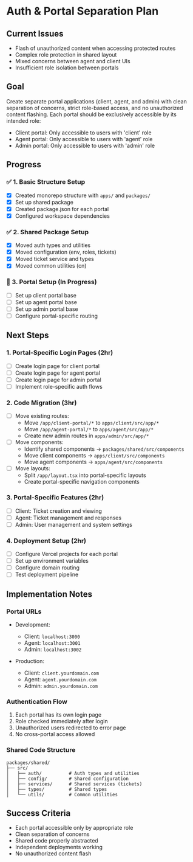 # Auth & Portal Separation Plan

## Current Issues
- Flash of unauthorized content when accessing protected routes
- Complex role protection in shared layout
- Mixed concerns between agent and client UIs
- Insufficient role isolation between portals

## Goal
Create separate portal applications (client, agent, and admin) with clean separation of concerns, strict role-based access, and no unauthorized content flashing. Each portal should be exclusively accessible by its intended role:
- Client portal: Only accessible to users with 'client' role
- Agent portal: Only accessible to users with 'agent' role
- Admin portal: Only accessible to users with 'admin' role

## Progress

### ✅ 1. Basic Structure Setup
- [x] Created monorepo structure with `apps/` and `packages/`
- [x] Set up shared package
- [x] Created package.json for each portal
- [x] Configured workspace dependencies

### ✅ 2. Shared Package Setup
- [x] Moved auth types and utilities
- [x] Moved configuration (env, roles, tickets)
- [x] Moved ticket service and types
- [x] Moved common utilities (cn)

### 🚧 3. Portal Setup (In Progress)
- [ ] Set up client portal base
- [ ] Set up agent portal base
- [ ] Set up admin portal base
- [ ] Configure portal-specific routing

## Next Steps

### 1. Portal-Specific Login Pages (2hr)
- [ ] Create login page for client portal
- [ ] Create login page for agent portal
- [ ] Create login page for admin portal
- [ ] Implement role-specific auth flows

### 2. Code Migration (3hr)
- [ ] Move existing routes:
  - Move `/app/client-portal/*` to `apps/client/src/app/*`
  - Move `/app/agent-portal/*` to `apps/agent/src/app/*`
  - Create new admin routes in `apps/admin/src/app/*`
- [ ] Move components:
  - Identify shared components → `packages/shared/src/components`
  - Move client components → `apps/client/src/components`
  - Move agent components → `apps/agent/src/components`
- [ ] Move layouts:
  - Split `/app/layout.tsx` into portal-specific layouts
  - Create portal-specific navigation components

### 3. Portal-Specific Features (2hr)
- [ ] Client: Ticket creation and viewing
- [ ] Agent: Ticket management and responses
- [ ] Admin: User management and system settings

### 4. Deployment Setup (2hr)
- [ ] Configure Vercel projects for each portal
- [ ] Set up environment variables
- [ ] Configure domain routing
- [ ] Test deployment pipeline

## Implementation Notes

### Portal URLs
- Development:
  - Client: `localhost:3000`
  - Agent: `localhost:3001`
  - Admin: `localhost:3002`

- Production:
  - Client: `client.yourdomain.com`
  - Agent: `agent.yourdomain.com`
  - Admin: `admin.yourdomain.com`

### Authentication Flow
1. Each portal has its own login page
2. Role checked immediately after login
3. Unauthorized users redirected to error page
4. No cross-portal access allowed

### Shared Code Structure
```
packages/shared/
├── src/
│   ├── auth/          # Auth types and utilities
│   ├── config/        # Shared configuration
│   ├── services/      # Shared services (tickets)
│   ├── types/         # Shared types
│   └── utils/         # Common utilities
```

## Success Criteria
- Each portal accessible only by appropriate role
- Clean separation of concerns
- Shared code properly abstracted
- Independent deployments working
- No unauthorized content flash 